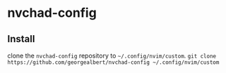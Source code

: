 # nvchad-config

## Install
   clone the `nvchad-config` repository to `~/.config/nvim/custom`.
   `git clone https://github.com/georgealbert/nvchad-config ~/.config/nvim/custom`
